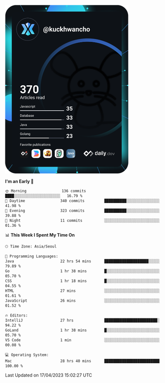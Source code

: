 <a href="https://app.daily.dev/kuckhwancho"><img src="https://github.com/kuckjwi0928/kuckjwi0928/blob/master/devcard.svg" width="400" alt="Kuckjwi Devcard"/></a>

<!--START_SECTION:waka-->
**I'm an Early 🐤** 

```text
🌞 Morning                136 commits         ████░░░░░░░░░░░░░░░░░░░░░   16.79 % 
🌆 Daytime                340 commits         ██████████░░░░░░░░░░░░░░░   41.98 % 
🌃 Evening                323 commits         ██████████░░░░░░░░░░░░░░░   39.88 % 
🌙 Night                  11 commits          ░░░░░░░░░░░░░░░░░░░░░░░░░   01.36 % 
```


📊 **This Week I Spent My Time On** 

```text
🕑︎ Time Zone: Asia/Seoul

💬 Programming Languages: 
Java                     22 hrs 54 mins      ████████████████████░░░░░   79.89 % 
Go                       1 hr 38 mins        █░░░░░░░░░░░░░░░░░░░░░░░░   05.70 % 
CSS                      1 hr 18 mins        █░░░░░░░░░░░░░░░░░░░░░░░░   04.55 % 
HTML                     27 mins             ░░░░░░░░░░░░░░░░░░░░░░░░░   01.61 % 
JavaScript               26 mins             ░░░░░░░░░░░░░░░░░░░░░░░░░   01.52 % 

🔥 Editors: 
IntelliJ                 27 hrs              ████████████████████████░   94.22 % 
GoLand                   1 hr 38 mins        █░░░░░░░░░░░░░░░░░░░░░░░░   05.70 % 
VS Code                  1 min               ░░░░░░░░░░░░░░░░░░░░░░░░░   00.08 % 

💻 Operating System: 
Mac                      28 hrs 40 mins      █████████████████████████   100.00 % 
```


 Last Updated on 17/04/2023 15:02:27 UTC
<!--END_SECTION:waka-->
